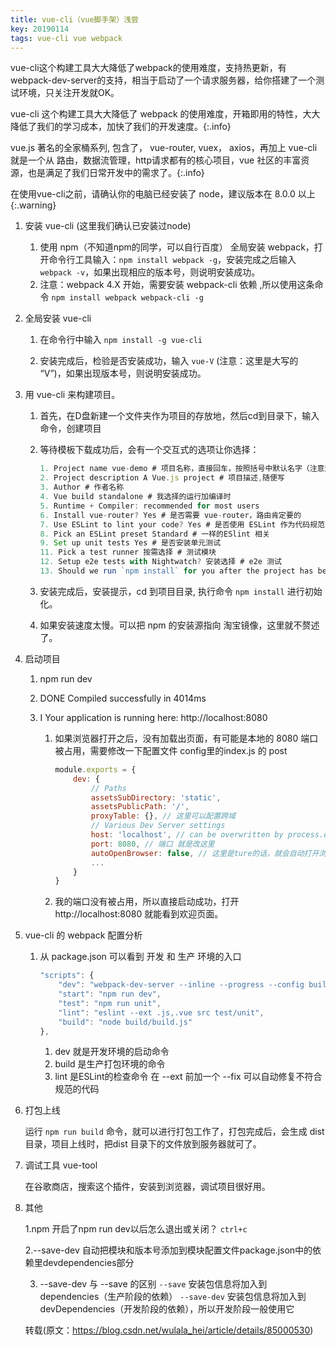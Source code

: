 ```yaml
---
title: vue-cli（vue脚手架）浅尝
key: 20190114
tags: vue-cli vue webpack
---
```


vue-cli这个构建工具大大降低了webpack的使用难度，支持热更新，有webpack-dev-server的支持，相当于启动了一个请求服务器，给你搭建了一个测试环境，只关注开发就OK。

<!--more-->

vue-cli 这个构建工具大大降低了 webpack 的使用难度，开箱即用的特性，大大降低了我们的学习成本，加快了我们的开发速度。{:.info}


vue.js 著名的全家桶系列, 包含了， vue-router, vuex， axios，再加上 vue-cli 就是一个从 路由，数据流管理，http请求都有的核心项目，vue 社区的丰富资源，也是满足了我们日常开发中的需求了。{:.info}



在使用vue-cli之前，请确认你的电脑已经安装了 node，建议版本在 8.0.0 以上{:.warning}

1. 安装 vue-cli (这里我们确认已安装过node)

    1. 使用 npm（不知道npm的同学，可以自行百度） 全局安装 webpack，打开命令行工具输入：`npm install webpack -g`，安装完成之后输入`webpack -v`，如果出现相应的版本号，则说明安装成功。
    2. 注意：webpack 4.X 开始，需要安装 webpack-cli 依赖 ,所以使用这条命令 `npm install webpack webpack-cli -g`


2. 全局安装 vue-cli

    1. 在命令行中输入 `npm install -g vue-cli`

    2. 安装完成后，检验是否安装成功，输入 `vue-V` (注意：这里是大写的 “V”)，如果出现版本号，则说明安装成功。


3. 用 vue-cli 来构建项目。

    1. 首先，在D盘新建一个文件夹作为项目的存放地，然后cd到目录下，输入命令，创建项目

    2. 等待模板下载成功后，会有一个交互式的选项让你选择：
        ```javascript
        1. Project name vue-demo # 项目名称，直接回车，按照括号中默认名字（注意这里的名字不能有大写字母，如果有会报错Sorry,name    can no longer contain capital letters），阮一峰老师博客为什么文件名要小写 ，可以参考一下。
        2. Project description A Vue.js project # 项目描述,随便写
        3. Author # 作者名称
        4. Vue build standalone # 我选择的运行加编译时
	    5. Runtime + Compiler: recommended for most users
        6. Install vue-router? Yes # 是否需要 vue-router，路由肯定要的
        7. Use ESLint to lint your code? Yes # 是否使用 ESLint 作为代码规范.
        8. Pick an ESLint preset Standard # 一样的ESlint 相关
        9. Set up unit tests Yes # 是否安装单元测试
        11. Pick a test runner 按需选择 # 测试模块
        12. Setup e2e tests with Nightwatch? 安装选择 # e2e 测试
        13. Should we run `npm install` for you after the project has been created? (recommended) npm # 包管理器，我选的NP
        ```
    3. 安装完成后，安装提示，cd 到项目目录, 执行命令 `npm install` 进行初始化。

    4. 如果安装速度太慢。可以把 npm 的安装源指向 淘宝镜像，这里就不赘述了。


4. 启动项目

    1.  npm run dev

    2.  DONE  Compiled successfully in 4014ms 

    3.  I  Your application is running here: http://localhost:8080

        1. 如果浏览器打开之后，没有加载出页面，有可能是本地的 8080 端口被占用，需要修改一下配置文件 config里的index.js 的 post
            ```javascript
            module.exports = {
                dev: {
                    // Paths
                    assetsSubDirectory: 'static',
                    assetsPublicPath: '/',
                    proxyTable: {}, // 这里可以配置跨域
                    // Various Dev Server settings
                    host: 'localhost', // can be overwritten by process.env.HOST
                    port: 8080, // 端口 就是改这里
                    autoOpenBrowser: false, // 这里是ture的话，就会自动打开浏览器
                    ...
                }
            }
            ```

        2. 我的端口没有被占用，所以直接启动成功，打开 http://localhost:8080 就能看到欢迎页面。


5. vue-cli 的 webpack 配置分析

    1. 从 package.json 可以看到 开发 和 生产 环境的入口

        ```javascript
        "scripts": {
            "dev": "webpack-dev-server --inline --progress --config build/webpack.dev.conf.js",
            "start": "npm run dev",
            "test": "npm run unit",
            "lint": "eslint --ext .js,.vue src test/unit",
            "build": "node build/build.js"
        },
        ```
        1. dev 就是开发环境的启动命令
        2. build 是生产打包环境的命令
        3. lint 是ESLint的检查命令 在 --ext 前加一个 --fix 可以自动修复不符合规范的代码


6. 打包上线

    运行 `npm run build` 命令，就可以进行打包工作了，打包完成后，会生成 dist 目录，项目上线时，把dist 目录下的文件放到服务器就可了。           

7. 调试工具 vue-tool

    在谷歌商店，搜索这个插件，安装到浏览器，调试项目很好用。


8. 其他

    1.npm 开启了npm run dev以后怎么退出或关闭？
    `ctrl+c`

    2.--save-dev
    自动把模块和版本号添加到模块配置文件package.json中的依赖里devdependencies部分

    3. --save-dev 与 --save 的区别
    `--save`     安装包信息将加入到dependencies（生产阶段的依赖）
    `--save-dev` 安装包信息将加入到devDependencies（开发阶段的依赖），所以开发阶段一般使用它

    转载(原文：https://blog.csdn.net/wulala_hei/article/details/85000530)